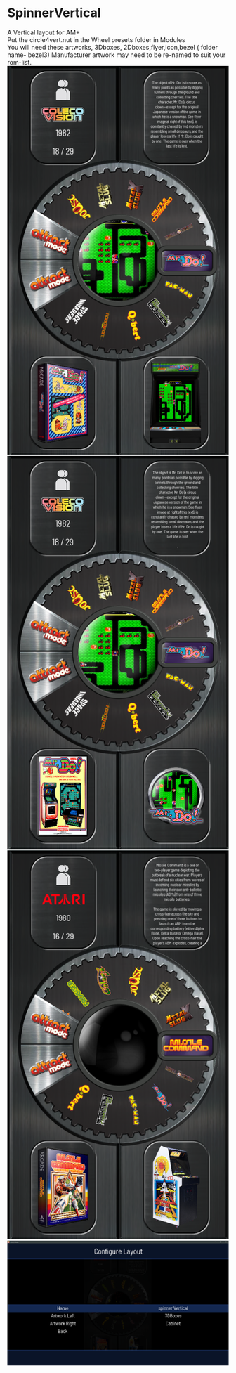 # SpinnerVertical
A Vertical layout for AM+                          
Put the circle4vert.nut in the Wheel presets folder in Modules                                      
You will need these artworks, 3Dboxes, 2Dboxes,flyer,icon,bezel ( folder name- bezel3)
Manufacturer artwork may need to be re-named to suit your rom-list.
![image alt](https://github.com/Tankman3737/SpinnerVertical/blob/3b3a36844cc5eb2b976e78d276cec84f0ae27758/SV1.png)
![image alt](https://github.com/Tankman3737/SpinnerVertical/blob/fac8a5ef191b1c5aeb4b135e743a7b73b984793d/SV2.png)
![image alt](https://github.com/Tankman3737/SpinnerVertical/blob/fc60ee6e5c43f75c1a9e1136a0498746e9eaf952/SV3.png)
![image alt](https://github.com/Tankman3737/SpinnerVertical/blob/36c35d286796934409ac13bce4301b9c15e1d24c/SV4.png)
